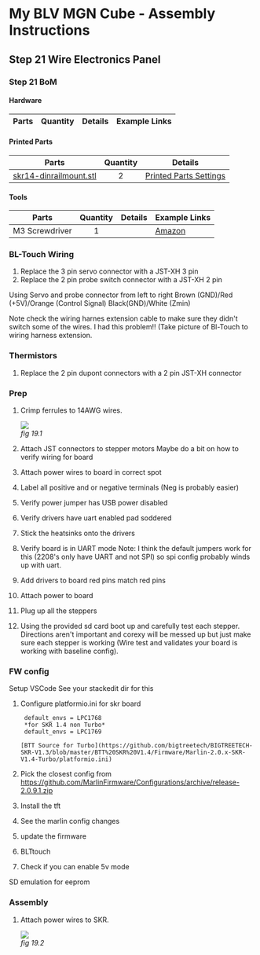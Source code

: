 # My BLV MGN Cube - Assembly Instructions

## Step 21 Wire Electronics Panel

### Step 21 BoM

#### Hardware
| Parts     | Quantity | Details | Example Links |
|-----------|:--------:|---------|---------------|

#### Printed Parts
| Parts     | Quantity | Details |
|-----------|:--------:|---------|
| [skr14-dinrailmount.stl](../../extra/din-rail-mount-skr-board/files/skr14-dinrailmount.stl) | 2 | [Printed Parts Settings](../partsSettings.md) |

#### Tools
| Parts     | Quantity | Details | Example Links |
|-----------|:--------:|---------|---------------|
| M3 Screwdriver | 1 | | [Amazon](https://amzn.to/3qNmEgs) |

### BL-Touch Wiring
1. Replace the 3 pin servo connector with a JST-XH 3 pin
2. Replace the 2 pin probe switch connector with a JST-XH 2 pin

Using Servo and probe connector from left to right
Brown (GND)/Red (+5V)/Orange (Control Signal) Black(GND)/White (Zmin) 

Note check the wiring harnes extension cable to make sure they didn't switch some of the wires. I had this problem!! (Take picture of Bl-Touch to wiring harness extension.

### Thermistors
1. Replace the 2 pin dupont connectors with a 2 pin JST-XH connector

### Prep
1. Crimp ferrules to 14AWG wires.

    ![](img/19-CrimpWires.JPG)\
    *fig 19.1*

2. Attach JST connectors to stepper motors
   Maybe do a bit on how to verify wiring for board
2. Attach power wires to board in correct spot
3. Label all positive and or negative terminals (Neg is probably easier)
4. Verify power jumper has USB power disabled
2. Verify drivers have uart enabled pad soddered
3. Stick the heatsinks onto the drivers
4. Verify board is in UART mode
   Note: I think the default jumpers work for this (2208's only have UART and not SPI) so spi config probably winds up with uart.
3. Add drivers to board red pins match red pins
4. Attach power to board
5. Plug up all the steppers
6. Using the provided sd card boot up and carefully test each stepper. Directions aren't important and corexy will be messed up but just make sure each stepper is working (Wire test and validates your board is working with baseline config).

### FW config
Setup VSCode See your stackedit dir for this
1. Configure platformio.ini for skr board
   
        default_envs = LPC1768  
        *for SKR 1.4 non Turbo*
        default_envs = LPC1769

       [BTT Source for Turbo](https://github.com/bigtreetech/BIGTREETECH-SKR-V1.3/blob/master/BTT%20SKR%20V1.4/Firmware/Marlin-2.0.x-SKR-V1.4-Turbo/platformio.ini)

2. Pick the closest config from 
https://github.com/MarlinFirmware/Configurations/archive/release-2.0.9.1.zip

3. Install the tft
4. See the marlin config changes
5. update the firmware
6. BLTtouch
7.  Check if you can enable 5v mode
  


SD emulation for eeprom

### Assembly
1. Attach power wires to SKR.

    ![](img/19-PowerWires.JPG)\
    *fig 19.2*
